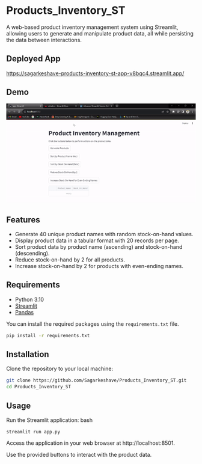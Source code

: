 # Products_Inventory_ST

A web-based product inventory management system using Streamlit, allowing users to generate and manipulate product data, all while persisting the data between interactions.

## Deployed App

https://sagarkeshave-products-inventory-st-app-v8bqc4.streamlit.app/

## Demo
![Demo](https://github.com/Sagarkeshave/Products_Inventory_ST/blob/main/demo/ezgif.com-video-to-gif%20(3).gif)


## Features

- Generate 40 unique product names with random stock-on-hand values.
- Display product data in a tabular format with 20 records per page.
- Sort product data by product name (ascending) and stock-on-hand (descending).
- Reduce stock-on-hand by 2 for all products.
- Increase stock-on-hand by 2 for products with even-ending names.

## Requirements

- Python 3.10
- [Streamlit](https://streamlit.io/)
- [Pandas](https://pandas.pydata.org/)

You can install the required packages using the `requirements.txt` file.

```bash
pip install -r requirements.txt
```

## Installation
Clone the repository to your local machine:
```bash
git clone https://github.com/Sagarkeshave/Products_Inventory_ST.git
cd Products_Inventory_ST
```

## Usage
Run the Streamlit application:
bash
```
streamlit run app.py
```
Access the application in your web browser at http://localhost:8501.

Use the provided buttons to interact with the product data.
